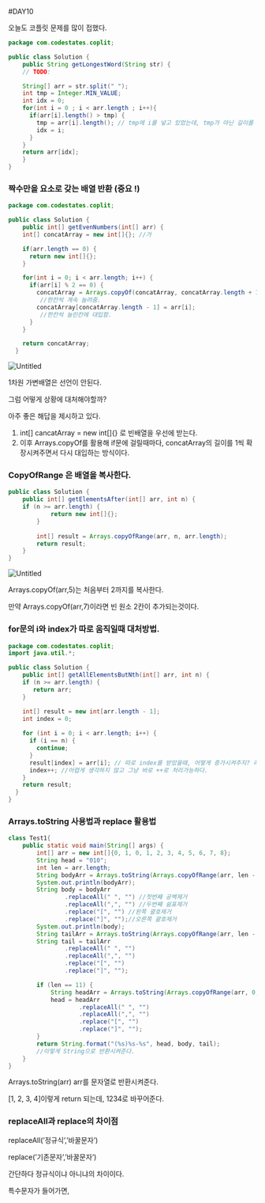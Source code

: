#DAY10

오늘도 코플릿 문제를 많이 접했다.

```java
package com.codestates.coplit; 

public class Solution { 
	public String getLongestWord(String str) {
    // TODO:

    String[] arr = str.split(" ");
    int tmp = Integer.MIN_VALUE;
    int idx = 0;
    for(int i = 0 ; i < arr.length ; i++){
      if(arr[i].length() > tmp) {
        tmp = arr[i].length(); // tmp에 i를 넣고 있었는데, tmp가 아닌 길이를 넣어줘야한다.
        idx = i;
      }
    }
    return arr[idx];
	}
}
```

### 짝수만을 요소로 갖는 배열 반환 (중요 !)

```java
package com.codestates.coplit; 

public class Solution { 
	public int[] getEvenNumbers(int[] arr) {
    int[] concatArray = new int[]{}; //가

    if(arr.length == 0) {
      return new int[]{};
    }

    for(int i = 0; i < arr.length; i++) {
      if(arr[i] % 2 == 0) {
        concatArray = Arrays.copyOf(concatArray, concatArray.length + 1);
         //한칸씩 계속 늘려줌.
        concatArray[concatArray.length - 1] = arr[i];
         //한칸씩 늘린칸에 대입함.
      }
    }

    return concatArray;
  }
```

![Untitled](https://s3-us-west-2.amazonaws.com/secure.notion-static.com/37f449df-14ce-4c18-ab6e-5f9eeabf3b9a/Untitled.png)

1차원 가변배열은 선언이 안된다.

그럼 어떻게 상황에 대처해야할까?

아주 좋은 해답을 제시하고 있다.

1. int[] cancatArray = new int[]{} 로 빈배열을 우선에 받는다.
2. 이후 Arrays.copyOf를 활용해 if문에 걸릴때마다, concatArray의 길이를 1씩 확장시켜주면서 다시 대입하는 방식이다.

### CopyOfRange 은 배열을 복사한다.

```java
public class Solution { 
	public int[] getElementsAfter(int[] arr, int n) {
    if (n >= arr.length) {
			return new int[]{};
		}
    
		int[] result = Arrays.copyOfRange(arr, n, arr.length);
		return result;
	} 
}
```
![Untitled](https://user-images.githubusercontent.com/70310271/167455212-2f6c3a19-b7c8-4030-8836-092c5ec98cb5.png)

Arrays.copyOf(arr,5)는 처음부터 2까지를 복사한다.

만약 Arrays.copyOf(arr,7)이라면 빈 원소 2칸이 추가되는것이다.

### for문의 i와 index가 따로 움직일때 대처방법.

```java
package com.codestates.coplit; 
import java.util.*;

public class Solution { 
	public int[] getAllElementsButNth(int[] arr, int n) {
    if (n >= arr.length) {
       return arr;
    }

    int[] result = new int[arr.length - 1];
    int index = 0;
		
    for (int i = 0; i < arr.length; i++) {
      if (i == n) {
        continue;
      }
      result[index] = arr[i]; // 따로 index를 받았을때, 어떻게 증가시켜주지? 라고 생각했다.
      index++; //어렵게 생각하지 않고 그냥 바로 ++로 처리가능하다.
    }
    return result;
  }
}
```

### Arrays.toString 사용법과 replace 활용법

```java
class Test1{
    public static void main(String[] args) {
        int[] arr = new int[]{0, 1, 0, 1, 2, 3, 4, 5, 6, 7, 8};
        String head = "010";
        int len = arr.length;
        String bodyArr = Arrays.toString(Arrays.copyOfRange(arr, len - 8, len - 4));
        System.out.println(bodyArr);
        String body = bodyArr
                .replaceAll(" ", "") //첫번째 공백제거
                .replaceAll(",", "") //두번째 쉼표제거
                .replace("[", "") //왼쪽 괄호제거
                .replace("]", "");//오른쪽 괄호제거
        System.out.println(body);
        String tailArr = Arrays.toString(Arrays.copyOfRange(arr, len - 4, len));
        String tail = tailArr
                .replaceAll(" ", "")
                .replaceAll(",", "")
                .replace("[", "")
                .replace("]", "");

        if (len == 11) {
            String headArr = Arrays.toString(Arrays.copyOfRange(arr, 0, 3));
            head = headArr
                    .replaceAll(" ", "")
                    .replaceAll(",", "")
                    .replace("[", "")
                    .replace("]", "");
        }
        return String.format("(%s)%s-%s", head, body, tail);
        //이렇게 String으로 반환시켜준다.
    }
}
```

Arrays.toString(arr) arr를 문자열로 반환시켜준다.

[1, 2, 3, 4]이렇게 return 되는데, 1234로 바꾸어준다.

### replaceAll과 replace의 차이점

replaceAll(’정규식’,’바꿀문자’)

replace(’기존문자’,’바꿀문자’)

간단하다 정규식이냐 아니냐의 차이이다.

특수문자가 들어가면,
